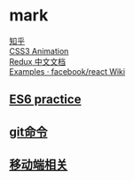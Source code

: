 # mark

[知乎](http://www.zhihu.com/question/19834302)  
[CSS3 Animation](http://isux.tencent.com/css3/tools.html)  
[Redux 中文文档](http://cn.redux.js.org/)  
[Examples · facebook/react Wiki](https://github.com/facebook/react/wiki/Examples)

## [ES6 practice](mark/ES6.md)

## [git命令](mark/Git.md)

## [移动端相关](mark/xx.md)